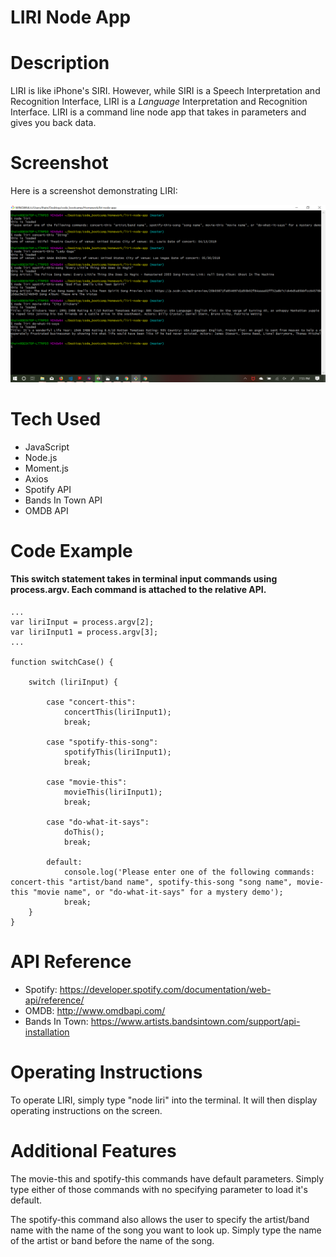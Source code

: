 # LIRI Node App

# Description

LIRI is like iPhone's SIRI. However, while SIRI is a Speech Interpretation and Recognition Interface, LIRI is a _Language_ Interpretation and Recognition Interface. LIRI is a command line node app that takes in parameters and gives you back data.

# Screenshot

Here is a screenshot demonstrating LIRI:

![LIRI Demo](liri-demo1.png)

# Tech Used

* JavaScript
* Node.js
* Moment.js
* Axios
* Spotify API
* Bands In Town API
* OMDB API

# Code Example

#### This switch statement takes in terminal input commands using process.argv. Each command is attached to the relative API.

```
...
var liriInput = process.argv[2];
var liriInput1 = process.argv[3];
...

function switchCase() {

    switch (liriInput) {

        case "concert-this":
            concertThis(liriInput1);
            break;

        case "spotify-this-song":
            spotifyThis(liriInput1);
            break;

        case "movie-this":
            movieThis(liriInput1);
            break;

        case "do-what-it-says":
            doThis();
            break;

        default:
            console.log('Please enter one of the following commands: concert-this "artist/band name", spotify-this-song "song name", movie-this "movie name", or "do-what-it-says" for a mystery demo');
            break;
    }
}
```

# API Reference

* Spotify: https://developer.spotify.com/documentation/web-api/reference/
* OMDB: http://www.omdbapi.com/
* Bands In Town: https://www.artists.bandsintown.com/support/api-installation

# Operating Instructions

To operate LIRI, simply type "node liri" into the terminal. It will then display operating instructions on the screen. 

# Additional Features

The movie-this and spotify-this commands have default parameters. Simply type either of those commands with no specifying parameter to load it's default. 

The spotify-this command also allows the user to specify the artist/band name with the name of the song you want to look up. Simply type the name of the artist or band before the name of the song. 
